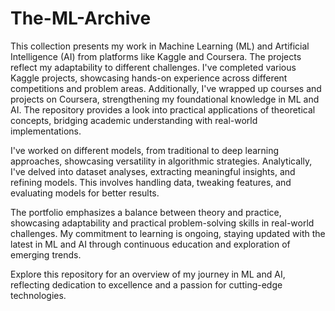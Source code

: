 # The-ML-Archive

This collection presents my work in Machine Learning (ML) and Artificial Intelligence (AI) from platforms like Kaggle and Coursera. The projects reflect my adaptability to different challenges. I've completed various Kaggle projects, showcasing hands-on experience across different competitions and problem areas. Additionally, I've wrapped up courses and projects on Coursera, strengthening my foundational knowledge in ML and AI. The repository provides a look into practical applications of theoretical concepts, bridging academic understanding with real-world implementations.

I've worked on different models, from traditional to deep learning approaches, showcasing versatility in algorithmic strategies. Analytically, I've delved into dataset analyses, extracting meaningful insights, and refining models. This involves handling data, tweaking features, and evaluating models for better results.

The portfolio emphasizes a balance between theory and practice, showcasing adaptability and practical problem-solving skills in real-world challenges. My commitment to learning is ongoing, staying updated with the latest in ML and AI through continuous education and exploration of emerging trends.

Explore this repository for an overview of my journey in ML and AI, reflecting dedication to excellence and a passion for cutting-edge technologies.
